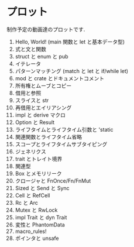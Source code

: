 # プロット

制作予定の動画達のプロットです.

1. Hello, World! (main 関数と let と基本データ型)
2. 式と文と関数
3. struct と enum と pub
4. イテレータ
5. パターンマッチング (match と let と if/while let)
6. mod と crate とドキュメントコメント
7. 所有権とムーブとコピー
8. 借用と参照
9. スライスと str
10. 再借用とエイリアシング
11. impl と derive マクロ
12. Option と Result
13. ライフタイムとライフタイム引数と 'static
14. 関連関数とライフタイム省略
15. スコープとライフタイムサブタイピング
16. ジェネリクス
17. trait とトレイト境界
18. 関連型
19. Box とメモリリーク
20. クロージャと FnOnce/Fn/FnMut
21. Sized と Send と Sync
22. Cell と RefCell
23. Rc と Arc
24. Mutex と RwLock
25. impl Trait と dyn Trait
26. 変性と PhantomData
27. macro_rules!
28. ポインタと unsafe
